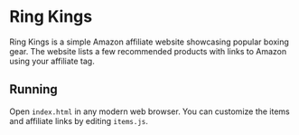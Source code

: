 # Ring Kings

Ring Kings is a simple Amazon affiliate website showcasing popular boxing gear. The website lists a few recommended products with links to Amazon using your affiliate tag.

## Running

Open `index.html` in any modern web browser. You can customize the items and affiliate links by editing `items.js`.
